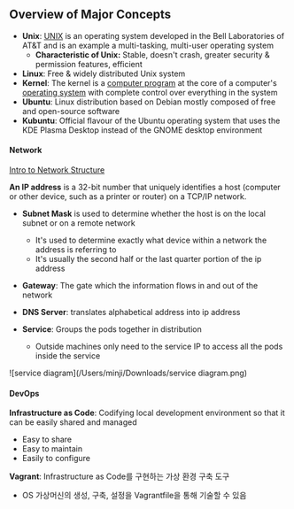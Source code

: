 ## Overview of Major Concepts

- **Unix**: [UNIX](http://en.wikipedia.org/wiki/Unix) is an operating system developed in the Bell Laboratories of AT&T and is an example a multi-tasking, multi-user operating system
  - **Characteristic of Unix:** Stable, doesn't crash, greater security & permission features, efficient
- **Linux**: Free & widely distributed Unix system
- **Kernel**: The kernel is a [computer program](https://en.wikipedia.org/wiki/Computer_program) at the core of a computer's [operating system](https://en.wikipedia.org/wiki/Operating_system) with complete control over everything in the system
- **Ubuntu**: Linux distribution based on Debian mostly composed of free and open-source software
- **Kubuntu**: Official flavour of the Ubuntu operating system that uses the KDE Plasma Desktop instead of the GNOME desktop environment



#### Network

[Intro to Network Structure](./intro_to_network_structure)

**An IP address** is a 32-bit number that uniquely identifies a host (computer or other device, such as a printer or router) on a TCP/IP network.

- **Subnet Mask** is used to determine whether the host is on the local subnet or on a remote network
  - It's used to determine exactly what device within a network the address is referring to
  - It's usually the second half or the last quarter portion of the ip address

- **Gateway**: The gate which the information flows in and out of the network

- **DNS Server**: translates alphabetical address into ip address



- **Service**: Groups the pods together in distribution
  - Outside machines only need to the service IP to access all the pods inside the service



![service diagram](/Users/minji/Downloads/service diagram.png)



#### DevOps

**Infrastructure as Code**: Codifying local development environment so that it can be easily shared and managed

- Easy to share
- Easy to maintain
- Easily to configure

**Vagrant**: Infrastructure as Code를 구현하는 가상 환경 구축 도구

- OS 가상머신의 생성, 구축, 설정을 Vagrantfile을 통해 기술할 수 있음